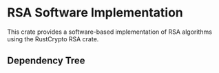 RSA Software Implementation
===========================

This crate provides a software-based implementation of RSA algorithms using
the RustCrypto RSA crate.

Dependency Tree
---------------

